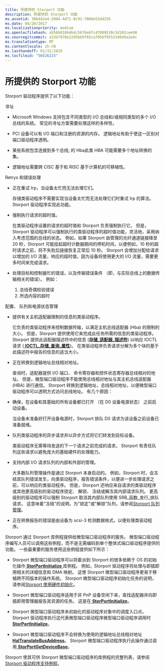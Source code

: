 ```yaml
---
title: 所提供的 Storport 功能
description: 所提供的 Storport 功能
ms.assetid: 30b4d2e4-2004-4d71-8c91-f066e52dd256
ms.date: 04/20/2017
ms.localizationpriority: medium
ms.openlocfilehash: a556b01864bdc5676e6fc47009510c3d102cee98
ms.sourcegitcommit: a33b7978e22d5bb9f65ca7056f955319049a2e4c
ms.translationtype: MT
ms.contentlocale: zh-CN
ms.lasthandoff: 01/31/2019
ms.locfileid: "56526215"
---
```

# <a name="capabilities-provided-by-storport"></a>所提供的 Storport 功能


Storport 驱动程序提供了以下功能：

寻址

-   Microsoft Windows 支持包含不同类型的 I/O 总线和/或相同类型的多个 I/O 总线的系统。 常见的寻址方案需要处理这样的多样性。

-   PCI 设备可以有 I/O 端口和注册的资源的内存。 逻辑地址有助于使这一区别对端口驱动程序透明。

-   某些系统包含连接到多个总线; 的 Hba此类 HBA 可能需要多个地址转换的集。

-   逻辑地址需要跨 CISC 基于和 RISC 基于计算机的可移植性。

Retrys 和错误处理

-   正在重试 Irp，当设备太忙而无法处理它们。

    存储类驱动程序不需要实现当设备太忙而无法处理它们时重试 Irp 的算法。 Storport 驱动程序实现此功能。

-   强制执行请求的超时值。

    在类驱动程序设置的请求的超时值和 Storport 负责强制执行它。 但是，Storport 驱动程序可以强制执行的类驱动程序的超时值功能，灵活地，采用纳入考虑范围的总线的状态。 例如，如果 Storport 由管理的光纤通道链接降至 20 秒，Storport 可能挂起超时计数器期间的停机时间，以便例如，10 秒的超时请求之前，将不失败后链接恢复正常后 10 秒。 Storport 会增加分配给请求以增加的 I/O 流量，响应的超时值，因为设备将使用更大的 I/O 流量，需要更多时间来完成请求。

-   处理目标和控制器忙的错误，以及传输错误条件 （即，与实际总线上的数据传输相关的错误）。 例如：

    1.  总线奇偶校验错误
    2.  所选内容的超时

配置、 队列和电源状态管理

-   提供有关主机适配器限制的信息的类驱动程序。

    它负责的类驱动程序来控制数据传输，以满足主机总线适配器 (Hba) 的限制的大小。 但是，Storport 提供使用它来完成此任务所需的信息的类驱动程序。 Storport 提供此适配器描述符中的信息 ([**存储\_适配器\_描述符**](https://msdn.microsoft.com/library/windows/hardware/ff566346)) 以响应 IOCTL 请求 ([ **IOCTL\_存储\_查询\_属性**](https://msdn.microsoft.com/library/windows/hardware/ff560590))。 在类驱动程序负责请求分解为多个块的基于此描述符中报告的信息的适当大小。

-   正在转换到逻辑地址总线相对地址。

    查询时，适配器提供 I/O 端口、 命令寄存器和控件状态寄存器总线相对的地址。 但是，微型端口驱动程序不能使用总线相对地址与其主机总线适配器 (HBA) 进行通信。 Storport 转换到逻辑地址，总线相对地址，以便微型端口驱动程序可以透明方式访问总线地址。 有几个原因：

-   确保，在设备和其基础的所有设备都已打开 （在 D0 设备电源状态） 之前启动设备。

    当设备未准备好打开设备电源时，Storport 排队 D0 请求为该设备之前设备已准备就绪。

-   队列类驱动程序的异步请求并以异步方式将它们转发到目标设备。

    类驱动程序无需等待发送的下一个请求之前完成的请求。 Storport 有责任队列这些请求以避免庞大的基础硬件的处理能力。

-   支持内部 I/O 请求队列的内部和外部的管理。

    大多数队列管理操作是通过 Storport 本身启动的。 例如，Storport 时，会冻结其队列错误发生，向类驱动程序，报告错误条件，以便进一步处理请求之前，可以响应的类驱动程序。 但是，Storport 还响应来自请求的类驱动程序或其他更高级别的驱动程序锁定、 解锁、 冻结或解冻其内部请求队列。 更高级别的驱动程序可以强制 Storport 取消其内部队列使用 SRB\_函数\_发行\_排队请求。 这意味着"冻结"的说明，为"锁定"或"解锁"队列，请参阅[Storport 队列管理](storport-queue-management.md)。

-   正在转换报告的错误是由设备为 scsi-3 检测数据格式，以便处理类驱动程序。

Storport 通过 Storport 库例程提供给微型端口驱动程序的服务。 微型端口驱动程序编写人员可以调用这些例程，而不是无需编码到单个整体式端口驱动程序提供的功能。 一些最重要的服务使用这些例程提供如下所示：

-   Storport 微型端口驱动程序可以将委派到 Storport 的很多依赖于 OS 的初始化操作[ **StorPortInitialize** ](https://msdn.microsoft.com/library/windows/hardware/ff567108)库例程。 例如，Storport 驱动程序将处理与即插即用相关的详细信息和 DMA 映射。 这使 Storport 微型端口驱动程序更易于移植跨不同版本的操作系统。 Storport 微型端口驱动程序初始化任务的说明，请参阅[Storport 使用硬件初始化](hardware-initialization-with-storport.md)。

-   Storport 微型端口驱动程序适用于非 PnP 设备空闲下来，查找适配器并向即插即用管理器报告其资源的任务。 这是在[ **StorPortInitialize**](https://msdn.microsoft.com/library/windows/hardware/ff567108)。

-   Storport 微型端口驱动程序未初始化的驱动程序对象中的调度入口点。 Storport 驱动程序执行这代表微型端口驱动程序微型端口驱动程序调用时[ **StorPortInitialize**](https://msdn.microsoft.com/library/windows/hardware/ff567108)。

-   Storport 微型端口驱动程序不会转换为使用的逻辑地址总线相对地址[ **HalTranslateBusAddress**](https://msdn.microsoft.com/library/windows/hardware/ff546637)。 Storport 微型端口驱动程序执行此操作通过调用[ **StorPortGetDeviceBase**](https://msdn.microsoft.com/library/windows/hardware/ff567080)。

Storport 使其可供 Storport 微型端口驱动程序的库例程的完整列表，请参阅[Storport 驱动程序支持例程](https://msdn.microsoft.com/library/windows/hardware/ff567548)。

 

 




